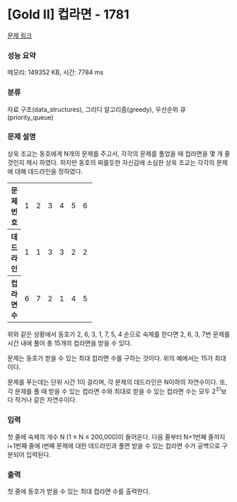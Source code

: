 # [Gold II] 컵라면 - 1781 

[문제 링크](https://www.acmicpc.net/problem/1781) 

### 성능 요약

메모리: 149352 KB, 시간: 7784 ms

### 분류

자료 구조(data_structures), 그리디 알고리즘(greedy), 우선순위 큐(priority_queue)

### 문제 설명

<p>상욱 조교는 동호에게 N개의 문제를 주고서, 각각의 문제를 풀었을 때 컵라면을 몇 개 줄 것인지 제시 하였다. 하지만 동호의 찌를듯한 자신감에 소심한 상욱 조교는 각각의 문제에 대해 데드라인을 정하였다.</p>

<table class="table table-bordered" style="width:38%">
	<tbody>
		<tr>
			<th style="width:10%">문제 번호</th>
			<td style="width:4%">1</td>
			<td style="width:4%">2</td>
			<td style="width:4%">3</td>
			<td style="width:4%">4</td>
			<td style="width:4%">5</td>
			<td style="width:4%">6</td>
			<td style="width:4%">7</td>
		</tr>
		<tr>
			<th>데드라인</th>
			<td>1</td>
			<td>1</td>
			<td>3</td>
			<td>3</td>
			<td>2</td>
			<td>2</td>
			<td>6</td>
		</tr>
		<tr>
			<th>컵라면 수</th>
			<td>6</td>
			<td>7</td>
			<td>2</td>
			<td>1</td>
			<td>4</td>
			<td>5</td>
			<td>1</td>
		</tr>
	</tbody>
</table>

<p>위와 같은 상황에서 동호가 2, 6, 3, 1, 7, 5, 4 순으로 숙제를 한다면 2, 6, 3, 7번 문제를 시간 내에 풀어 총 15개의 컵라면을 받을 수 있다.</p>

<p>문제는 동호가 받을 수 있는 최대 컵라면 수를 구하는 것이다. 위의 예에서는 15가 최대이다.</p>

<p>문제를 푸는데는 단위 시간 1이 걸리며, 각 문제의 데드라인은 N이하의 자연수이다. 또, 각 문제를 풀 때 받을 수 있는 컵라면 수와 최대로 받을 수 있는 컵라면 수는 모두 2<sup>31</sup>보다 작거나 같은 자연수이다.</p>

### 입력 

 <p>첫 줄에 숙제의 개수 N (1 ≤ N ≤ 200,000)이 들어온다. 다음 줄부터 N+1번째 줄까지 i+1번째 줄에 i번째 문제에 대한 데드라인과 풀면 받을 수 있는 컵라면 수가 공백으로 구분되어 입력된다.</p>

### 출력 

 <p>첫 줄에 동호가 받을 수 있는 최대 컵라면 수를 출력한다.</p>


